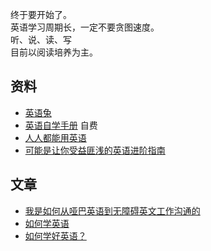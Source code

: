 终于要开始了。  
英语学习周期长，一定不要贪图速度。  
听、说、读、写  
目前以阅读培养为主。  

## 资料

- [英语兔](https://www.yingyutu.com/)
- [英语自学手册](https://sspai.com/series/77) 自费
- [人人都能用英语](https://github.com/xiaolai/everyone-can-use-english)
- [可能是让你受益匪浅的英语进阶指南](https://github.com/byoungd/English-level-up-tips-for-Chinese)

## 文章

- [我是如何从哑巴英语到无障碍英文工作沟通的](https://kenshinji.me/wo-shi-ru-he-cong-ya-ba-ying-yu-dao-wu-zhang-ai-ying-wen-gong-zuo-gou-tong-de/)
- [如何学英语](https://tingtalk.me/tinglish/)
- [如何学好英语？](https://github.com/jacksonwuu/blog/blob/main/1-Thinking/%E5%A6%82%E4%BD%95%E5%AD%A6%E5%A5%BD%E8%8B%B1%E8%AF%AD%EF%BC%9F.md)